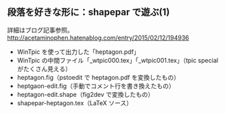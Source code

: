 ## 段落を好きな形に：shapepar で遊ぶ(1)

詳細はブログ記事参照。
http://acetaminophen.hatenablog.com/entry/2015/02/12/194936

- WinTpic を使って出力した「heptagon.pdf」
- WinTpic の中間ファイル「_wtpic000.tex」「_wtpic001.tex」（tpic special がたくさん見える）
- heptagon.fig（pstoedit で heptagon.pdf を変換したもの）
- heptgaon-edit.fig（手動でコメント行を書き換えたもの）
- heptagon-edit.shape（fig2dev で変換したもの）
- shapepar-heptagon.tex（LaTeX ソース）
